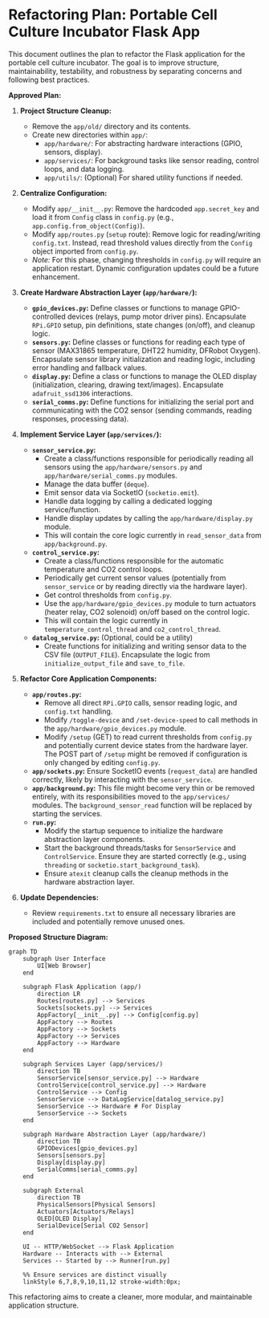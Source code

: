 # Refactoring Plan: Portable Cell Culture Incubator Flask App

This document outlines the plan to refactor the Flask application for the portable cell culture incubator. The goal is to improve structure, maintainability, testability, and robustness by separating concerns and following best practices.

**Approved Plan:**

1.  **Project Structure Cleanup:**
    *   Remove the `app/old/` directory and its contents.
    *   Create new directories within `app/`:
        *   `app/hardware/`: For abstracting hardware interactions (GPIO, sensors, display).
        *   `app/services/`: For background tasks like sensor reading, control loops, and data logging.
        *   `app/utils/`: (Optional) For shared utility functions if needed.

2.  **Centralize Configuration:**
    *   Modify `app/__init__.py`: Remove the hardcoded `app.secret_key` and load it from `Config` class in `config.py` (e.g., `app.config.from_object(Config)`).
    *   Modify `app/routes.py` (`setup` route): Remove logic for reading/writing `config.txt`. Instead, read threshold values directly from the `Config` object imported from `config.py`.
    *   *Note:* For this phase, changing thresholds in `config.py` will require an application restart. Dynamic configuration updates could be a future enhancement.

3.  **Create Hardware Abstraction Layer (`app/hardware/`):**
    *   **`gpio_devices.py`:** Define classes or functions to manage GPIO-controlled devices (relays, pump motor driver pins). Encapsulate `RPi.GPIO` setup, pin definitions, state changes (on/off), and cleanup logic.
    *   **`sensors.py`:** Define classes or functions for reading each type of sensor (MAX31865 temperature, DHT22 humidity, DFRobot Oxygen). Encapsulate sensor library initialization and reading logic, including error handling and fallback values.
    *   **`display.py`:** Define a class or functions to manage the OLED display (initialization, clearing, drawing text/images). Encapsulate `adafruit_ssd1306` interactions.
    *   **`serial_comms.py`:** Define functions for initializing the serial port and communicating with the CO2 sensor (sending commands, reading responses, processing data).

4.  **Implement Service Layer (`app/services/`):**
    *   **`sensor_service.py`:**
        *   Create a class/functions responsible for periodically reading all sensors using the `app/hardware/sensors.py` and `app/hardware/serial_comms.py` modules.
        *   Manage the data buffer (`deque`).
        *   Emit sensor data via SocketIO (`socketio.emit`).
        *   Handle data logging by calling a dedicated logging service/function.
        *   Handle display updates by calling the `app/hardware/display.py` module.
        *   This will contain the core logic currently in `read_sensor_data` from `app/background.py`.
    *   **`control_service.py`:**
        *   Create a class/functions responsible for the automatic temperature and CO2 control loops.
        *   Periodically get current sensor values (potentially from `sensor_service` or by reading directly via the hardware layer).
        *   Get control thresholds from `config.py`.
        *   Use the `app/hardware/gpio_devices.py` module to turn actuators (heater relay, CO2 solenoid) on/off based on the control logic.
        *   This will contain the logic currently in `temperature_control_thread` and `co2_control_thread`.
    *   **`datalog_service.py`:** (Optional, could be a utility)
        *   Create functions for initializing and writing sensor data to the CSV file (`OUTPUT_FILE`). Encapsulate the logic from `initialize_output_file` and `save_to_file`.

5.  **Refactor Core Application Components:**
    *   **`app/routes.py`:**
        *   Remove all direct `RPi.GPIO` calls, sensor reading logic, and `config.txt` handling.
        *   Modify `/toggle-device` and `/set-device-speed` to call methods in the `app/hardware/gpio_devices.py` module.
        *   Modify `/setup` (GET) to read current thresholds from `config.py` and potentially current device states from the hardware layer. The POST part of `/setup` might be removed if configuration is only changed by editing `config.py`.
    *   **`app/sockets.py`:** Ensure SocketIO events (`request_data`) are handled correctly, likely by interacting with the `sensor_service`.
    *   **`app/background.py`:** This file might become very thin or be removed entirely, with its responsibilities moved to the `app/services/` modules. The `background_sensor_read` function will be replaced by starting the services.
    *   **`run.py`:**
        *   Modify the startup sequence to initialize the hardware abstraction layer components.
        *   Start the background threads/tasks for `SensorService` and `ControlService`. Ensure they are started correctly (e.g., using `threading` or `socketio.start_background_task`).
        *   Ensure `atexit` cleanup calls the cleanup methods in the hardware abstraction layer.

6.  **Update Dependencies:**
    *   Review `requirements.txt` to ensure all necessary libraries are included and potentially remove unused ones.

**Proposed Structure Diagram:**

```mermaid
graph TD
    subgraph User Interface
        UI[Web Browser]
    end

    subgraph Flask Application (app/)
        direction LR
        Routes[routes.py] --> Services
        Sockets[sockets.py] --> Services
        AppFactory[__init__.py] --> Config[config.py]
        AppFactory --> Routes
        AppFactory --> Sockets
        AppFactory --> Services
        AppFactory --> Hardware
    end

    subgraph Services Layer (app/services/)
        direction TB
        SensorService[sensor_service.py] --> Hardware
        ControlService[control_service.py] --> Hardware
        ControlService --> Config
        SensorService --> DataLogService[datalog_service.py]
        SensorService --> Hardware # For Display
        SensorService --> Sockets
    end

    subgraph Hardware Abstraction Layer (app/hardware/)
        direction TB
        GPIODevices[gpio_devices.py]
        Sensors[sensors.py]
        Display[display.py]
        SerialComms[serial_comms.py]
    end

    subgraph External
        direction TB
        PhysicalSensors[Physical Sensors]
        Actuators[Actuators/Relays]
        OLED[OLED Display]
        SerialDevice[Serial CO2 Sensor]
    end

    UI -- HTTP/WebSocket --> Flask Application
    Hardware -- Interacts with --> External
    Services -- Started by --> Runner[run.py]

    %% Ensure services are distinct visually
    linkStyle 6,7,8,9,10,11,12 stroke-width:0px;

```

This refactoring aims to create a cleaner, more modular, and maintainable application structure.